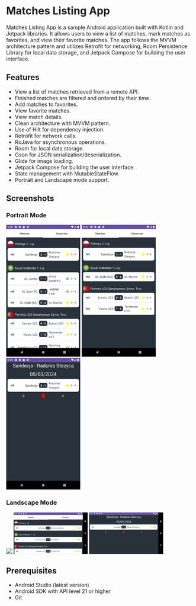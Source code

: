 # Matches Listing App
Matches Listing App is a sample Android application built with Kotlin and Jetpack libraries. It allows users to view a list of matches, mark matches as favorites, and view their favorite matches. The app follows the MVVM architecture pattern and utilizes Retrofit for networking, Room Persistence Library for local data storage, and Jetpack Compose for building the user interface.

## Features
- View a list of matches retrieved from a remote API.
- Finished matches are filtered and ordered by their time.
- Add matches to favorites.
- View favorite matches.
- View match details.
- Clean architecture with MVVM pattern.
- Use of Hilt for dependency injection.
- Retrofit for network calls.
- RxJava for asynchronous operations.
- Room for local data storage.
- Gson for JSON serialization/deserialization.
- Glide for image loading.
- Jetpack Compose for building the user interface.
- State management with MutableStateFlow.
- Portrait and Landscape mode support.

## Screenshots

### Portrait Mode
<img src="https://github.com/tunaateskoc/MatchesListingApp/blob/main/screenshots/portrait1.png" width="200"> <img src="https://github.com/tunaateskoc/MatchesListingApp/blob/main/screenshots/portrait2.png" width="200"> <img src="https://github.com/tunaateskoc/MatchesListingApp/blob/main/screenshots/portrait3.png" width="200"> 

### Landscape Mode
<img src="https://github.com/tunaateskoc/MatchesListingApp/blob/main/screenshots/landscape1.png" width="200"> <img src="https://github.com/tunaateskoc/MatchesListingApp/blob/main/screenshots/landscape2.png" width="200"> <img src="https://github.com/tunaateskoc/MatchesListingApp/blob/main/screenshots/landscape3.png" width="200">

## Prerequisites

- Android Studio (latest version)
- Android SDK with API level 21 or higher
- Git
